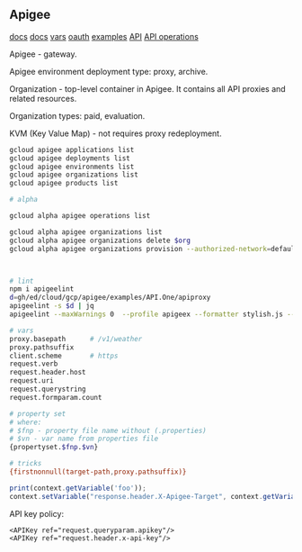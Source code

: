Apigee
-

[docs](https://cloud.google.com/apigee/docs)
[docs](https://docs.apigee.com/api-platform/reference/apigee-reference)
[vars](https://cloud.google.com/apigee/docs/api-platform/reference/variables-reference)
[oauth](https://cloud.google.com/apigee/docs/api-platform/tutorials/secure-calls-your-api-through-oauth-20-client-credentials)
[examples](https://github.com/apigee/api-platform-samples)
[API](https://cloud.google.com/apigee/docs/reference/apis/apigee/rest)
[API operations](https://apidocs.apigee.com/operations)

Apigee - gateway.

Apigee environment deployment type: proxy, archive.

Organization - top-level container in Apigee.
It contains all API proxies and related resources.

Organization types: paid, evaluation.

KVM (Key Value Map) - not requires proxy redeployment.

````sh
gcloud apigee applications list
gcloud apigee deployments list
gcloud apigee environments list
gcloud apigee organizations list
gcloud apigee products list

# alpha

gcloud alpha apigee operations list

gcloud alpha apigee organizations list
gcloud alpha apigee organizations delete $org
gcloud alpha apigee organizations provision --authorized-network=default



# lint
npm i apigeelint
d=gh/ed/cloud/gcp/apigee/examples/API.One/apiproxy
apigeelint -s $d | jq
apigeelint --maxWarnings 0  --profile apigeex --formatter stylish.js --path $d

````

````sh
# vars
proxy.basepath      # /v1/weather
proxy.pathsuffix
client.scheme       # https
request.verb
request.header.host
request.uri
request.querystring
request.formparam.count

# property set
# where:
# $fnp - property file name without (.properties)
# $vn - var name from properties file
{propertyset.$fnp.$vn}

# tricks
{firstnonnull(target-path,proxy.pathsuffix)}
````

````js
print(context.getVariable('foo'));
context.setVariable("response.header.X-Apigee-Target", context.getVariable("target.name"));
````

API key policy:
````
<APIKey ref="request.queryparam.apikey"/>
<APIKey ref="request.header.x-api-key"/>
````
